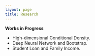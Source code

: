 ```yaml
---
layout: page
title: Research
---
```



**Works in Progress**
* High-dimensional Conditional Density.
* Deep Neural Network and Bootstrap.
* Student Loan and Family Income.
